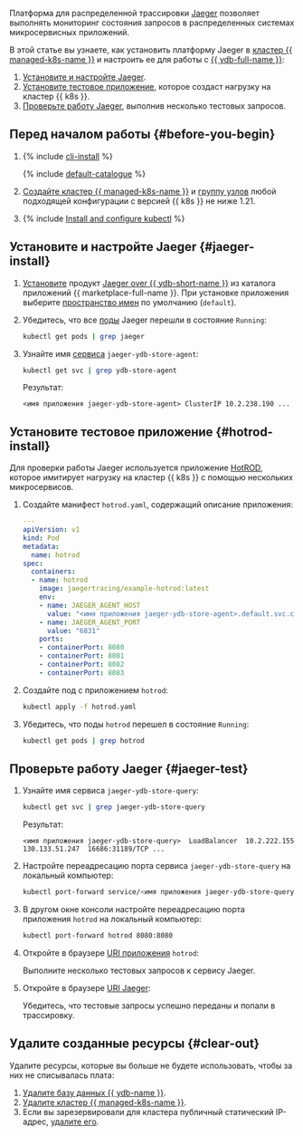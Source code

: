 Платформа для распределенной трассировки [Jaeger](https://github.com/jaegertracing/jaeger) позволяет выполнять мониторинг состояния запросов в распределенных системах микросервисных приложений.

В этой статье вы узнаете, как установить платформу Jaeger в [кластер {{ managed-k8s-name }}](../../managed-kubernetes/concepts/index.md#kubernetes-cluster) и настроить ее для работы с [{{ ydb-full-name }}](../../ydb/):
1. [Установите и настройте Jaeger](#jaeger-install).
1. [Установите тестовое приложение](#hotrod-install), которое создаст нагрузку на кластер {{ k8s }}.
1. [Проверьте работу Jaeger](#jaeger-test), выполнив несколько тестовых запросов.

## Перед началом работы {#before-you-begin}

1. {% include [cli-install](../../_includes/cli-install.md) %}

   {% include [default-catalogue](../../_includes/default-catalogue.md) %}

1. [Создайте кластер {{ managed-k8s-name }}](../../managed-kubernetes/operations/kubernetes-cluster/kubernetes-cluster-create.md) и [группу узлов](../../managed-kubernetes/operations/node-group/node-group-create.md) любой подходящей конфигурации с версией {{ k8s }} не ниже 1.21.

1. {% include [Install and configure kubectl](../../_includes/managed-kubernetes/kubectl-install.md) %}

## Установите и настройте Jaeger {#jaeger-install}

1. [Установите](../../managed-kubernetes/operations/applications/jaeger.md#marketplace-install) продукт [Jaeger over {{ ydb-short-name }}](/marketplace/products/yc/jaeger-ydb-store) из каталога приложений {{ marketplace-full-name }}. При установке приложения выберите [пространство имен](../../managed-kubernetes/concepts/index.md#namespace) по умолчанию (`default`).
1. Убедитесь, что все [поды](../../managed-kubernetes/concepts/index.md#pod) Jaeger перешли в состояние `Running`:

   ```bash
   kubectl get pods | grep jaeger
   ```

1. Узнайте имя [сервиса](../../managed-kubernetes/concepts/service.md) `jaeger-ydb-store-agent`:

   ```bash
   kubectl get svc | grep ydb-store-agent
   ```

   Результат:

   ```text
   <имя приложения jaeger-ydb-store-agent> ClusterIP 10.2.238.190 ...
   ```

## Установите тестовое приложение {#hotrod-install}

Для проверки работы Jaeger используется приложение [HotROD](https://github.com/jaegertracing/jaeger/tree/9f067714451068c2ba136f5899077346abbc4c6c/examples/hotrod), которое имитирует нагрузку на кластер {{ k8s }} с помощью нескольких микросервисов.

1. Создайте манифест `hotrod.yaml`, содержащий описание приложения:

   ```yaml
   ---
   apiVersion: v1
   kind: Pod
   metadata:
     name: hotrod
   spec:
     containers:
     - name: hotrod
       image: jaegertracing/example-hotrod:latest
       env:
       - name: JAEGER_AGENT_HOST
         value: "<имя приложения jaeger-ydb-store-agent>.default.svc.cluster.local"
       - name: JAEGER_AGENT_PORT
         value: "6831"
       ports:
       - containerPort: 8080
       - containerPort: 8081
       - containerPort: 8082
       - containerPort: 8083
   ```

1. Создайте под с приложением `hotrod`:

   ```bash
   kubectl apply -f hotrod.yaml
   ```

1. Убедитесь, что поды `hotrod` перешел в состояние `Running`:

   ```bash
   kubectl get pods | grep hotrod
   ```

## Проверьте работу Jaeger {#jaeger-test}

1. Узнайте имя сервиса `jaeger-ydb-store-query`:

   ```bash
   kubectl get svc | grep jaeger-ydb-store-query
   ```

   Результат:

   ```text
   <имя приложения jaeger-ydb-store-query>  LoadBalancer  10.2.222.155  130.133.51.247  16686:31189/TCP ...
   ```

1. Настройте переадресацию порта сервиса `jaeger-ydb-store-query` на локальный компьютер:

   ```bash
   kubectl port-forward service/<имя приложения jaeger-ydb-store-query> 16686:16686
   ```

1. В другом окне консоли настройте переадресацию порта приложения `hotrod` на локальный компьютер:

   ```bash
   kubectl port-forward hotrod 8080:8080
   ```

1. Откройте в браузере [URI приложения](https://localhost:8080) `hotrod`:

   Выполните несколько тестовых запросов к сервису Jaeger.
1. Откройте в браузере [URI Jaeger](https://localhost:16686):

   Убедитесь, что тестовые запросы успешно переданы и попали в трассировку.

## Удалите созданные ресурсы {#clear-out}

Удалите ресурсы, которые вы больше не будете использовать, чтобы за них не списывалась плата:

1. [Удалите базу данных {{ ydb-name }}](../../ydb/operations/manage-databases.md#delete-db).
1. [Удалите кластер {{ managed-k8s-name }}](../../managed-kubernetes/operations/kubernetes-cluster/kubernetes-cluster-delete.md).
1. Если вы зарезервировали для кластера публичный статический IP-адрес, [удалите его](../../vpc/operations/address-delete.md).